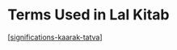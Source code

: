 # Terms Used in Lal Kitab

[[significations-kaarak-tatva]]

[//begin]: # "Autogenerated link references for markdown compatibility"
[significations-kaarak-tatva]: significations-kaarak-tatva.md "Significations Kaarak Tatva"
[//end]: # "Autogenerated link references"